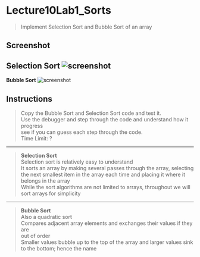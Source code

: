 # Lecture10Lab1_Sorts
> Implement Selection Sort and Bubble Sort of an array

## Screenshot  

  **Selection Sort**
![screenshot](Lecture10Lab1_Sorts_SelectionSort.gif)
---
**Bubble Sort**
![screenshot](Lecture10Lab1_Sorts_BubbleSort.gif)

## Instructions
> Copy the Bubble Sort and Selection Sort code and test it.  
> Use the debugger and step through the code and understand how it progress  
> see if you can guess each step through the code.  
> Time Limit: ? 
---
> **Selection Sort**  
> Selection sort is relatively easy to understand  
> It sorts an array by making several passes through the array, selecting  
> the next smallest item in the array each time and placing it where it  
> belongs in the array  
> While the sort algorithms are not limited to arrays, throughout we will  
> sort arrays for simplicity
---
> **Bubble Sort**  
> Also a quadratic sort  
> Compares adjacent array elements and exchanges their values if they are  
> out of order  
> Smaller values bubble up to the top of the array and larger values sink  
> to the bottom; hence the name